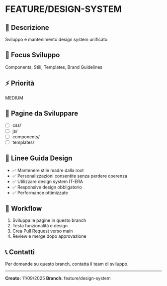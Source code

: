# FEATURE/DESIGN-SYSTEM

## 📝 Descrizione
Sviluppo e mantenimento design system unificato

## 🎯 Focus Sviluppo
Components, Stili, Templates, Brand Guidelines

## ⚡ Priorità
MEDIUM



## 📄 Pagine da Sviluppare
- [ ] css/
- [ ] js/
- [ ] components/
- [ ] templates/

## 🎨 Linee Guida Design
- ✅ Mantenere stile madre dalla root
- ✅ Personalizzazioni consentite senza perdere coerenza
- ✅ Utilizzare design system IT-ERA
- ✅ Responsive design obbligatorio
- ✅ Performance ottimizzate

## 🔄 Workflow
1. Sviluppa le pagine in questo branch
2. Testa funzionalità e design
3. Crea Pull Request verso main
4. Review e merge dopo approvazione

## 📞 Contatti
Per domande su questo branch, contatta il team di sviluppo.

---
**Creato:** 11/09/2025
**Branch:** feature/design-system
